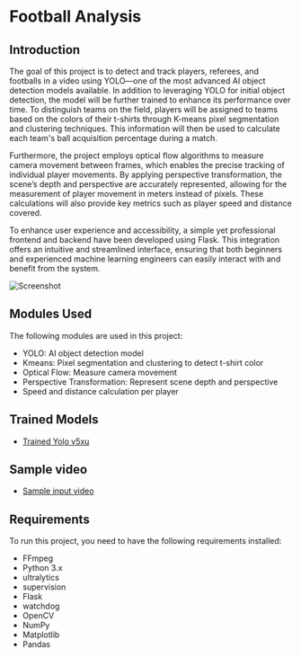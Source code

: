 # Football Analysis

## Introduction
The goal of this project is to detect and track players, referees, and footballs in a video using YOLO—one of the most advanced AI object detection models available. In addition to leveraging YOLO for initial object detection, the model will be further trained to enhance its performance over time. To distinguish teams on the field, players will be assigned to teams based on the colors of their t-shirts through K-means pixel segmentation and clustering techniques. This information will then be used to calculate each team's ball acquisition percentage during a match.

Furthermore, the project employs optical flow algorithms to measure camera movement between frames, which enables the precise tracking of individual player movements. By applying perspective transformation, the scene’s depth and perspective are accurately represented, allowing for the measurement of player movement in meters instead of pixels. These calculations will also provide key metrics such as player speed and distance covered.

To enhance user experience and accessibility, a simple yet professional frontend and backend have been developed using Flask. This integration offers an intuitive and streamlined interface, ensuring that both beginners and experienced machine learning engineers can easily interact with and benefit from the system.

![Screenshot](output_videos/screenshot.png)

## Modules Used
The following modules are used in this project:
- YOLO: AI object detection model
- Kmeans: Pixel segmentation and clustering to detect t-shirt color
- Optical Flow: Measure camera movement
- Perspective Transformation: Represent scene depth and perspective
- Speed and distance calculation per player

## Trained Models
- [Trained Yolo v5xu](https://drive.google.com/drive/folders/1tS4um8lus-l4OJ5DOA04bYQrIJsrBK8Q?usp=sharing)

## Sample video
-  [Sample input video](https://drive.google.com/drive/folders/1bgE6JcS-VgFr3FsZl8BfevK-o4hE3OPH?usp=sharing)

## Requirements
To run this project, you need to have the following requirements installed:
- FFmpeg
- Python 3.x
- ultralytics
- supervision
- Flask
- watchdog
- OpenCV
- NumPy
- Matplotlib
- Pandas

